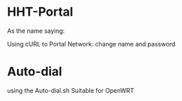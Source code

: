 # HHT-Portal
As the name saying:

Using cURL to Portal Network:
change name and password


# Auto-dial
using the Auto-dial.sh
Suitable for OpenWRT
